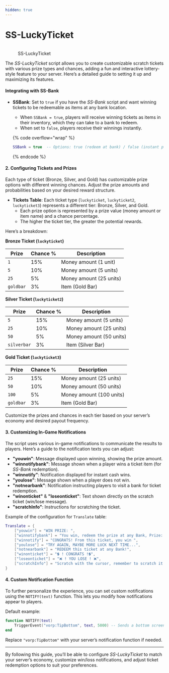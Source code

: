 ```yaml
---
hidden: true
---
```


# SS-LuckyTicket



<figure><img src="../.gitbook/assets/SS-LuckyTicket.png" alt=""><figcaption><p>SS-LuckyTicket</p></figcaption></figure>

The _SS-LuckyTicket_ script allows you to create customizable scratch tickets with various prize types and chances, adding a fun and interactive lottery-style feature to your server. Here’s a detailed guide to setting it up and maximizing its features.

#### Integrating with SS-Bank

*   **SSBank**: Set to `true` if you have the _SS-Bank_ script and want winning tickets to be redeemable as items at any bank location.

    * When `SSBank = true`, players will receive winning tickets as items in their inventory, which they can take to a bank to redeem.
    * When set to `false`, players receive their winnings instantly.

    {% code overflow="wrap" %}
    ```lua
    SSBank = true  -- Options: true (redeem at bank) / false (instant payout)
    ```
    {% endcode %}

#### 2. Configuring Tickets and Prizes

Each type of ticket (Bronze, Silver, and Gold) has customizable prize options with different winning chances. Adjust the prize amounts and probabilities based on your desired reward structure.

* **Tickets Table**: Each ticket type (`luckyticket`, `luckyticket2`, `luckyticket3`) represents a different tier: Bronze, Silver, and Gold.
  * Each prize option is represented by a prize value (money amount or item name) and a chance percentage.
  * The higher the ticket tier, the greater the potential rewards.

Here’s a breakdown:

**Bronze Ticket (`luckyticket`)**

| Prize     | Chance % | Description             |
| --------- | -------- | ----------------------- |
| `1`       | 15%      | Money amount (1 unit)   |
| `5`       | 10%      | Money amount (5 units)  |
| `25`      | 5%       | Money amount (25 units) |
| `goldbar` | 3%       | Item (Gold Bar)         |

**Silver Ticket (`luckyticket2`)**

| Prize       | Chance % | Description             |
| ----------- | -------- | ----------------------- |
| `5`         | 15%      | Money amount (5 units)  |
| `25`        | 10%      | Money amount (25 units) |
| `50`        | 5%       | Money amount (50 units) |
| `silverbar` | 3%       | Item (Silver Bar)       |

**Gold Ticket (`luckyticket3`)**

| Prize     | Chance % | Description              |
| --------- | -------- | ------------------------ |
| `25`      | 15%      | Money amount (25 units)  |
| `50`      | 10%      | Money amount (50 units)  |
| `100`     | 5%       | Money amount (100 units) |
| `goldbar` | 3%       | Item (Gold Bar)          |

Customize the prizes and chances in each tier based on your server’s economy and desired payout frequency.

#### 3. Customizing In-Game Notifications

The script uses various in-game notifications to communicate the results to players. Here’s a guide to the notification texts you can adjust:

* **"youwin"**: Message displayed upon winning, showing the prize amount.
* **"winnotifybank"**: Message shown when a player wins a ticket item (for _SS-Bank_ redemption).
* **"winnotify"**: Notification displayed for instant cash wins.
* **"youlose"**: Message shown when a player does not win.
* **"notnearbank"**: Notification instructing players to visit a bank for ticket redemption.
* **"winonticket"** & **"loseonticket"**: Text shown directly on the scratch ticket (win/lose message).
* **"scratchInfo"**: Instructions for scratching the ticket.

Example of the configuration for `Translate` table:

```lua
Translate = {
    ["youwin"] = "WIN PRIZE: ",
    ["winnotifybank"] = "You win, redeem the prize at any Bank, Prize: ",
    ["winnotify"] = "CONGRATS! From this ticket, you win ",
    ["youlose"] = "TRY AGAIN, MAYBE MORE LUCK NEXT TIME...",
    ["notnearbank"] = "REDEEM this ticket at any Bank!",
    ["winonticket"] = "💲 ! CONGRATS !💲",
    ["loseonticket"] = "❌ ! YOU LOSE ! ❌",
    ["scratchInfo"] = "Scratch with the cursor, remember to scratch it to the end!",
}
```

#### 4. Custom Notification Function

To further personalize the experience, you can set custom notifications using the `NOTIFY(text)` function. This lets you modify how notifications appear to players.

Default example:

```lua
function NOTIFY(text)
    TriggerEvent("vorp:TipBottom", text, 5000) -- Sends a bottom screen notification for 5 seconds
end
```

Replace `"vorp:TipBottom"` with your server’s notification function if needed.

***

By following this guide, you’ll be able to configure _SS-LuckyTicket_ to match your server’s economy, customize win/loss notifications, and adjust ticket redemption options to suit your preferences.
